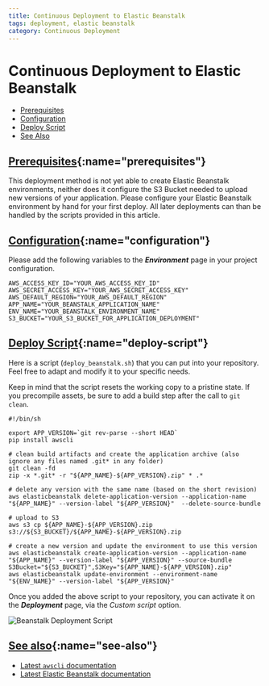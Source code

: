 ```yaml
---
title: Continuous Deployment to Elastic Beanstalk
tags: deployment, elastic beanstalk
category: Continuous Deployment
---
```


# Continuous Deployment to Elastic Beanstalk

+ [Prerequisites](#prerequisites)
+ [Configuration](#configuration)
+ [Deploy Script](#deploy-script)
+ [See Also](#see-also)

## [Prerequisites](#prerequisites){:name="prerequisites"}

This deployment method is not yet able to create Elastic Beanstalk environments, neither does it configure the S3 Bucket needed to upload new versions of your application. Please configure your Elastic Beanstalk environment by hand for your first deploy. All later deployments can than be handled by the scripts provided in this article.

## [Configuration](#configuration){:name="configuration"}

Please add the following variables to the ***Environment*** page in your project configuration.

~~~shell
AWS_ACCESS_KEY_ID="YOUR_AWS_ACCESS_KEY_ID"
AWS_SECRET_ACCESS_KEY="YOUR_AWS_SECRET_ACCESS_KEY"
AWS_DEFAULT_REGION="YOUR_AWS_DEFAULT_REGION"
APP_NAME="YOUR_BEANSTALK_APPLICATION_NAME"
ENV_NAME="YOUR_BEANSTALK_ENVIRONMENT_NAME"
S3_BUCKET="YOUR_S3_BUCKET_FOR_APPLICATION_DEPLOYMENT"
~~~

## [Deploy Script](#deploy-script){:name="deploy-script"}

Here is a script (```deploy_beanstalk.sh```) that you can put into your repository. Feel free to adapt and modify it to your specific needs.

Keep in mind that the script resets the working copy to a pristine state. If you precompile assets, be sure to add a build step after the call to ```git clean```.

~~~shell
#!/bin/sh

export APP_VERSION=`git rev-parse --short HEAD`
pip install awscli

# clean build artifacts and create the application archive (also ignore any files named .git* in any folder)
git clean -fd
zip -x *.git* -r "${APP_NAME}-${APP_VERSION}.zip" * .*

# delete any version with the same name (based on the short revision)
aws elasticbeanstalk delete-application-version --application-name "${APP_NAME}" --version-label "${APP_VERSION}"  --delete-source-bundle

# upload to S3
aws s3 cp ${APP_NAME}-${APP_VERSION}.zip s3://${S3_BUCKET}/${APP_NAME}-${APP_VERSION}.zip

# create a new version and update the environment to use this version
aws elasticbeanstalk create-application-version --application-name "${APP_NAME}" --version-label "${APP_VERSION}" --source-bundle S3Bucket="${S3_BUCKET}",S3Key="${APP_NAME}-${APP_VERSION}.zip"
aws elasticbeanstalk update-environment --environment-name "${ENV_NAME}" --version-label "${APP_VERSION}"
~~~

Once you added the above script to your repository, you can activate it on the ***Deployment*** page, via the *Custom script* option.

![Beanstalk Deployment Script](deployment/script_beanstalk.png)

## [See also](#see-also){:name="see-also"}

+ [Latest ```awscli``` documentation](http://docs.aws.amazon.com/cli/latest/reference/)
+ [Latest Elastic Beanstalk documentation](http://docs.aws.amazon.com/elasticbeanstalk/latest/dg/Welcome.html)